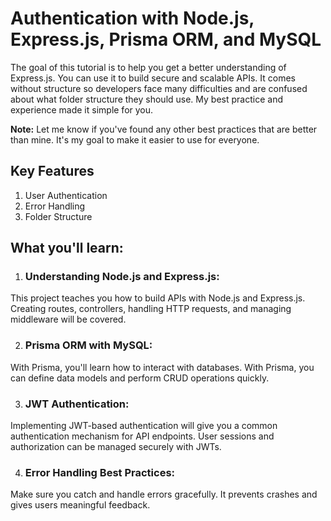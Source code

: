 # Authentication with Node.js, Express.js, Prisma ORM, and MySQL
The goal of this tutorial is to help you get a better understanding of Express.js. You can use it to build secure and scalable APIs.
It comes without structure so developers face many difficulties and are confused about what folder structure they should use.  My best practice and experience made it simple for you.

**Note:** Let me know if you've found any other best practices that are better than mine. It's my goal to make it easier to use for everyone.

## Key Features

1. User Authentication
2. Error Handling
3. Folder Structure

## What you'll learn:

1. ### Understanding Node.js and Express.js:
This project teaches you how to build APIs with Node.js and Express.js. Creating routes, controllers, handling HTTP requests, and managing middleware will be covered.

2. ### Prisma ORM with MySQL:
With Prisma, you'll learn how to interact with databases. With Prisma, you can define data models and perform CRUD operations quickly.

3. ### JWT Authentication:
Implementing JWT-based authentication will give you a common authentication mechanism for API endpoints. User sessions and authorization can be managed securely with JWTs.

4. ### Error Handling Best Practices:
Make sure you catch and handle errors gracefully. It prevents crashes and gives users meaningful feedback.
